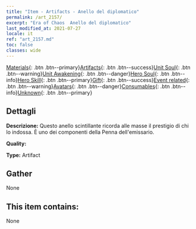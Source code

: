 ```yaml
---
title: "Item - Artifacts - Anello del diplomatico"
permalink: /art_2157/
excerpt: "Era of Chaos  Anello del diplomatico"
last_modified_at: 2021-07-27
locale: it
ref: "art_2157.md"
toc: false
classes: wide
---
```

 [Materials](/ItemsIT/){: .btn .btn--primary}[Artifacts](/ItemsIT/Artifacts/){: .btn .btn--success}[Unit Soul](/ItemsIT/UnitSoul/){: .btn .btn--warning}[Unit Awakening](/ItemsIT/UnitAwakening/){: .btn .btn--danger}[Hero Soul](/ItemsIT/HeroSoul/){: .btn .btn--info}[Hero Skill](/ItemsIT/HeroSkill/){: .btn .btn--primary}[Gift](/ItemsIT/Gift/){: .btn .btn--success}[Event related](/ItemsIT/Events/){: .btn .btn--warning}[Avatars](/ItemsIT/Avatars/){: .btn .btn--danger}[Consumables](/ItemsIT/Consumables/){: .btn .btn--info}[Unknown](/ItemsIT/Unknown/){: .btn .btn--primary}

## Dettagli
 **Descrizione:** Questo anello scintillante ricorda alle masse il prestigio di chi lo indossa. È uno dei componenti della Penna dell'emissario.

 **Quality:** 

 **Type:** Artifact

## Gather

  None

## This item contains:

  None

